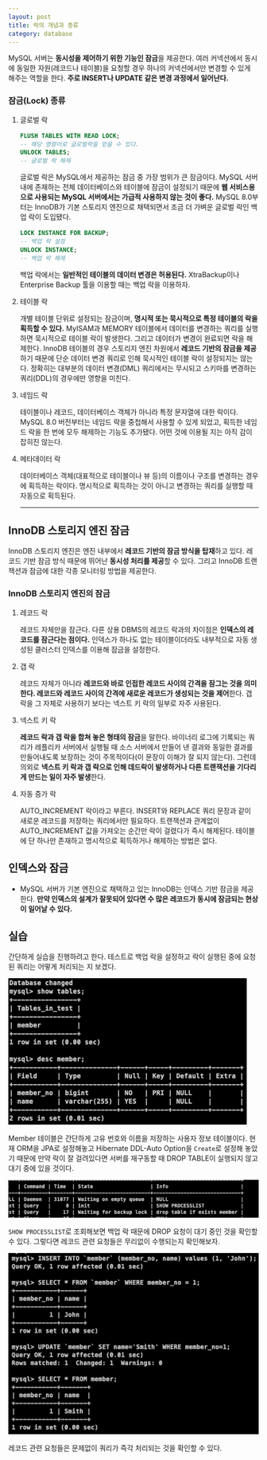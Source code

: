 ```yaml
---
layout: post
title: 락의 개념과 종류
category: database
---
```


MySQL 서버는 **동시성을 제어하기 위한 기능인 잠금**을 제공한다. 여러 커넥션에서 동시에 동일한 자원(레코드나 테이블)을 요청할 경우 하나의 커넥션에서만 변경할 수 있게 해주는 역할을 한다. **주로 INSERT나 UPDATE 같은 변경 과정에서 일어난다.**

### 잠금(Lock) 종류

1. 글로벌 락
    
    ```sql
    FLUSH TABLES WITH READ LOCK;
    -- 해당 명령어로 글로벌락을 얻을 수 있다.
    UNLOCK TABLES;
    -- 글로벌 락 해제
    ```
    
    글로벌 락은 MySQL에서 제공하는 잠금 중 가장 범위가 큰 잠금이다. MySQL 서버 내에 존재하는 전체 데이터베이스와 테이블에 잠금이 설정되기 때문에 **웹 서비스용으로 사용되는 MySQL 서버에서는 가급적 사용하지 않는 것이 좋다.** MySQL 8.0부터는 InnoDB가 기본 스토리지 엔진으로 채택되면서 조금 더 가벼운 글로벌 락인 백업 락이 도입됐다.   
    
    ```sql
    LOCK INSTANCE FOR BACKUP;
    -- 백업 락 설정
    UNLOCK INSTANCE;
    -- 백업 락 해제
    ```
    
    백업 락에서는 **일반적인 테이블의 데이터 변경은 허용된다.** XtraBackup이나 Enterprise Backup 툴을 이용할 때는 백업 락을 이용하자.   
    
2. 테이블 락
    
    개별 테이블 단위로 설정되는 잠금이며, **명시적 또는 묵시적으로 특정 테이블의 락을 획득할 수 있다.** MyISAM과 MEMORY 테이블에서 데이터를 변경하는 쿼리를 실행하면 묵시적으로 테이블 락이 발생한다. 그리고 데이터가 변경이 완료되면 락을 해제한다. InnoDB 테이블의 경우 스토리지 엔진 차원에서 **레코드 기반의 잠금을 제공**하기 때문에 단순 데이터 변경 쿼리로 인해 묵시적인 테이블 락이 설정되지는 않는다. 정확히는 대부분의 데이터 변경(DML) 쿼리에서는 무시되고 스키마를 변경하는 쿼리(DDL)의 경우에만 영향을 미친다.   
    
3. 네임드 락
    
    테이블이나 레코드, 데이터베이스 객체가 아니라 특정 문자열에 대한 락이다. MySQL 8.0 버전부터는 네임드 락을 중첩해서 사용할 수 있게 되었고, 획득한 네임드 락을 한 번에 모두 해제하는 기능도 추가됐다. 어떤 것에 이용될 지는 아직 감이 잡히진 않는다.   
    

1. 메타데이터 락
    
    데이터베이스 객체(대표적으로 테이블이나 뷰 등)의 이름이나 구조를 변경하는 경우에 획득하는 락이다. 명시적으로 획득하는 것이 아니고 변경하는 쿼리를 실행할 때 자동으로 획득된다.   
    
    ---
    

## InnoDB 스토리지 엔진 잠금

InnoDB 스토리지 엔진은 엔진 내부에서 **레코드 기반의 잠금 방식을 탑재**하고 있다. 레코드 기반 잠금 방식 때문에 뛰어난 **동시성 처리를 제공**할 수 있다. 그리고 InnoDB 트랜잭션과 잠금에 대한 각종 모니터링 방법을 제공한다.

### InnoDB 스토리지 엔진의 잠금

1. 레코드 락
    
    레코드 자체만을 잠근다. 다른 상용 DBMS의 레코드 락과의 차이점은 **인덱스의 레코드를 잠근다는 점이다.**  인덱스가 하나도 없는 테이블이더라도 내부적으로 자동 생성된 클러스터 인덱스를 이용해 잠금을 설정한다.   
    
2. 갭 락
    
    레코드 자체가 아니라 **레코드와 바로 인접한 레코드 사이의 간격을 잠그는 것을 의미한다. 레코드와 레코드 사이의 간격에 새로운 레코드가 생성되는 것을 제어**한다. 갭 락을 그 자체로 사용하기 보다는 넥스트 키 락의 일부로 자주 사용된다.   
    
3. 넥스트 키 락
    
    **레코드 락과 갭 락을 합쳐 놓은 형태의 잠금**을 말한다. 바이너리 로그에 기록되는 쿼리가 레플리카 서버에서 실행될 때 소스 서버에서 만들어 낸 결과와 동일한 결과를 만들어내도록 보장하는 것이 주목적이다(이 문장이 이해가 잘 되지 않는다). 그런데 의외로 **넥스트 키 락과 갭 락으로 인해 데드락이 발생하거나 다른 트랜잭션을 기다리게 만드는 일이 자주 발생**한다.   
    
4. 자동 증가 락
    
    AUTO_INCREMENT 락이라고 부른다. INSERT와 REPLACE 쿼리 문장과 같이 새로운 레코드를 저장하는 쿼리에서만 필요하다. 트랜잭션과 관계없이 AUTO_INCREMENT 값을 가져오는 순간만 락이 걸렸다가 즉시 해제된다. 테이블에 단 하나만 존재하고 명시적으로 획득하거나 해제하는 방법은 없다.   
    

## 인덱스와 잠금

- MySQL 서버가 기본 엔진으로 채택하고 있는 InnoDB는 인덱스 기반 잠금을 제공한다. **만약 인덱스의 설계가 잘못되어 있다면 수 많은 레코드가 동시에 잠금되는 현상이 일어날 수 있다.**   

## 실습

간단하게 실습을 진행하려고 한다. 테스트로 백업 락을 설정하고 락이 실행된 중에 요청된 쿼리는 어떻게 처리되는 지 보겠다.   

![screenshot](/assets/posts_screenshots/mysql-lock-1.png)

Member 테이블은 간단하게 고유 번호와 이름을 저장하는 사용자 정보 테이블이다. 현재 ORM을 JPA로 설정해놓고 Hibernate DDL-Auto Option을 `Create`로 설정해 놓았기 때문에 만약 락이 잘 걸려있다면 서버를 재구동할 때 DROP TABLE이 실행되지 않고 대기 중에 있을 것이다.   

![screenshot](/assets/posts_screenshots/mysql-lock-2.png)

`SHOW PROCESSLIST`로 조회해보면 백업 락 때문에 DROP 요청이 대기 중인 것을 확인할 수 있다. 그렇다면 레코드 관련 요청들은 무리없이 수행되는지 확인해보자.   

![screenshot](/assets/posts_screenshots/mysql-lock-3.png)

레코드 관련 요청들은 문제없이 쿼리가 즉각 처리되는 것을 확인할 수 있다.